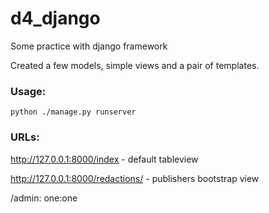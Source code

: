 # d4_django
Some practice with django framework

Created a few models, simple views and a pair of templates.

### Usage:
```
python ./manage.py runserver
```
### URLs:

http://127.0.0.1:8000/index - default tableview

http://127.0.0.1:8000/redactions/ - publishers bootstrap view

/admin:
one:one
